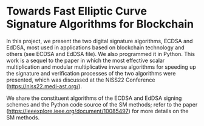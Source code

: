 # Towards Fast Elliptic Curve Signature Algorithms for Blockchain
In this project, we present the two digital signature algorithms, ECDSA and EdDSA, most used in applications based on blockchain technology and others (see ECDSA and EdDSA file). We also programmed it in Python. This work is a sequel to the paper in which the most effective scalar multiplication and modular multiplicative inverse algorithms for speeding up the signature and verification processes of the two algorithms were presented, which was discussed at the NISS22 Conference (https://niss22.medi-ast.org/).

We share the constituent algorithms of the ECDSA and EdDSA signing schemes and the Python code source of the SM methods; refer to the paper (https://ieeexplore.ieee.org/document/10085497) for more details on the SM methods.
